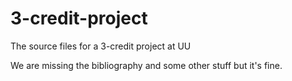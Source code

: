 # 3-credit-project
The source files for a 3-credit project at UU

We are missing the bibliography and some other stuff but it's fine.

